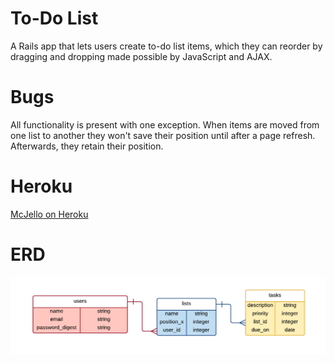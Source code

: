 # To-Do List

A Rails app that lets users create to-do list items, which they can reorder by dragging and dropping made possible by JavaScript and AJAX.

# Bugs

All functionality is present with one exception.  When items are moved from one list to another they won't save their position until after a page refresh.  Afterwards, they retain their position.

# Heroku
<a href="mcjello.heroku.com">McJello on Heroku</a>

# ERD
![ERD](https://github.com/McJello/McJello/blob/mcjosh/app/assets/images/McJello.png)
